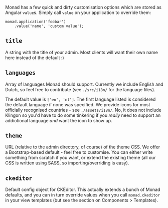 Monad has a few quick and dirty customisation options which are stored as
Angular `value`s. Simply call `value` on your application to override them:

    monad.application('foobar')
        .value('name', 'custom value');

## `title`
A string with the title of your admin. Most clients will want their own name
here instead of the default :)

## `languages`
Array of languages Monad should support. Currently we include English and
Dutch, so feel free to contribute (see `./src/i18n/` for the language files).

The default value is `['en', 'nl']`. The first language listed is considered
the default language if none was specified. We provide icons for most officially
recognised countries - see `./assets/i18n/`. No, it does not include Klingon so
you'd have to do some tinkering if you _really_ need to support an addiotional
language _and_ want the icon to show up.

## `theme`
URL (relative to the admin directory, of course) of the theme CSS. We offer a
Bootstrap-based default - feel free to customise. You can either write something
from scratch if you want, or extend the existing theme (all our CSS is written
using SASS, so importing/overriding is easy).

## `ckeditor`
Default config object for CKEditor. This actually extends a bunch of Monad
defaults, and you can in turn override values when you call `monad.ckeditor` in
your view templates (but see the section on Components > Templates).


